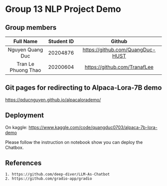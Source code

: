 # Group 13 NLP Project Demo

## Group members

| Full Name             | Student ID    |  Github|
|    :---:              |       :---:   | :---:|
| Nguyen Quang Duc      | 20204876      |https://github.com/QuangDuc-HUST|
| Tran Le Phuong Thao| 20200604      |https://github.com/TranafLee |

## Git pages for redirecting to Alpaca-Lora-7B demo
https://qducnguyen.github.io/alpacalorademo/



## Deployment
On kaggle: https://www.kaggle.com/code/quangduc0703/alpaca-7b-lora-demo

Please follow the instruction on notebook show you can deploy the Chatbox.

## References
    1. https://github.com/deep-diver/LLM-As-Chatbot
    2. https://github.com/gradio-app/gradio
